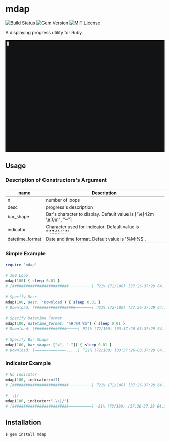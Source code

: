 mdap
====

[![Build Status](https://api.travis-ci.org/AjxLab/mdap.svg?branch=master)](https://travis-ci.org/AjxLab/mdap)
[![Gem Version](https://badge.fury.io/rb/mdap.svg)](https://rubygems.org/gems/mdap/)
[![MIT License](http://img.shields.io/badge/license-MIT-blue.svg?style=flat)](LICENSE.txt)


A displaying progress utility for Ruby.

![](demo.gif)

## Usage
### Description of Constructors's Argument
name            |Description
----------------|-------------------------------------------------------------------
n               | number of loops
desc            | progress's description
bar_shape       | Bar's character to display. Default value is ["\e[42m \e[0m", "─"]
indicator       | Character used for indicator. Default value is "⠻⠽⠾⠷⠯⠟".
datetime_format | Date and time format. Default value is '%M:%S'.

### Simple Example
```ruby
require 'mdap'

# 100 Loop
mdap(100) { sleep 0.01 }
# [#########################──────────] ⠟21% (72/100) [37:26-37:29 64.371566it/s]

# Specify Desc
mdap(100, desc: 'Download') { sleep 0.01 }
# Download: [##################───────] ⠟21% (72/100) [37:26-37:29 64.371566it/s]

# Specify Datetime Format
mdap(100, datetime_format: "%H:%M:%S") { sleep 0.01 }
# Download: [##############─────] ⠟21% (72/100) [03:37:26-03:37:29 64.371566it/s]

# Specify Bar Shape
mdap(100, bar_shape: ["=", "."]) { sleep 0.01 }
# Download: [==============.....] ⠟21% (72/100) [03:37:26-03:37:29 64.371566it/s]
```

### Indicator Example
```ruby
# No Indicator
mdap(100, indicator:nil)
# [#########################──────────] ⠟21% (72/100) [37:26-37:29 64.371566it/s]

# -\|/
mdap(100, indicator:"-\\|/")
# [#########################──────────] -21% (72/100) [37:26-37:29 64.371566it/s]
```

## Installation
```sh
$ gem install mdap
```
